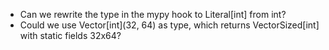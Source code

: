 - Can we rewrite the type in the mypy hook to Literal[int] from int?
- Could we use Vector[int](32, 64) as type, which returns VectorSized[int] with static fields 32x64?

